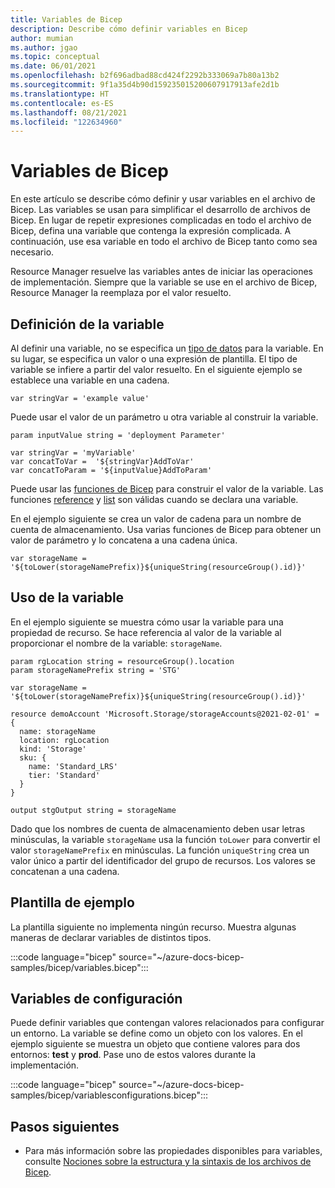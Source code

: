 ```yaml
---
title: Variables de Bicep
description: Describe cómo definir variables en Bicep
author: mumian
ms.author: jgao
ms.topic: conceptual
ms.date: 06/01/2021
ms.openlocfilehash: b2f696adbad88cd424f2292b333069a7b80a13b2
ms.sourcegitcommit: 9f1a35d4b90d159235015200607917913afe2d1b
ms.translationtype: HT
ms.contentlocale: es-ES
ms.lasthandoff: 08/21/2021
ms.locfileid: "122634960"
---
```

# <a name="variables-in-bicep"></a>Variables de Bicep

En este artículo se describe cómo definir y usar variables en el archivo de Bicep. Las variables se usan para simplificar el desarrollo de archivos de Bicep. En lugar de repetir expresiones complicadas en todo el archivo de Bicep, defina una variable que contenga la expresión complicada. A continuación, use esa variable en todo el archivo de Bicep tanto como sea necesario.

Resource Manager resuelve las variables antes de iniciar las operaciones de implementación. Siempre que la variable se use en el archivo de Bicep, Resource Manager la reemplaza por el valor resuelto.

## <a name="define-variable"></a>Definición de la variable

Al definir una variable, no se especifica un [tipo de datos](data-types.md) para la variable. En su lugar, se especifica un valor o una expresión de plantilla. El tipo de variable se infiere a partir del valor resuelto. En el siguiente ejemplo se establece una variable en una cadena.

```bicep
var stringVar = 'example value'
```

Puede usar el valor de un parámetro u otra variable al construir la variable.

```bicep
param inputValue string = 'deployment Parameter'

var stringVar = 'myVariable'
var concatToVar =  '${stringVar}AddToVar'
var concatToParam = '${inputValue}AddToParam'
```

Puede usar las [funciones de Bicep](bicep-functions.md) para construir el valor de la variable. Las funciones [reference](bicep-functions-resource.md#reference) y [list](bicep-functions-resource.md#list) son válidas cuando se declara una variable.

En el ejemplo siguiente se crea un valor de cadena para un nombre de cuenta de almacenamiento. Usa varias funciones de Bicep para obtener un valor de parámetro y lo concatena a una cadena única.

```bicep
var storageName = '${toLower(storageNamePrefix)}${uniqueString(resourceGroup().id)}'
```

## <a name="use-variable"></a>Uso de la variable

En el ejemplo siguiente se muestra cómo usar la variable para una propiedad de recurso. Se hace referencia al valor de la variable al proporcionar el nombre de la variable: `storageName`.

```bicep
param rgLocation string = resourceGroup().location
param storageNamePrefix string = 'STG'

var storageName = '${toLower(storageNamePrefix)}${uniqueString(resourceGroup().id)}'

resource demoAccount 'Microsoft.Storage/storageAccounts@2021-02-01' = {
  name: storageName
  location: rgLocation
  kind: 'Storage'
  sku: {
    name: 'Standard_LRS'
    tier: 'Standard'
  }
}

output stgOutput string = storageName
```

Dado que los nombres de cuenta de almacenamiento deben usar letras minúsculas, la variable `storageName` usa la función `toLower` para convertir el valor `storageNamePrefix` en minúsculas. La función `uniqueString` crea un valor único a partir del identificador del grupo de recursos. Los valores se concatenan a una cadena.

## <a name="example-template"></a>Plantilla de ejemplo

La plantilla siguiente no implementa ningún recurso. Muestra algunas maneras de declarar variables de distintos tipos.

:::code language="bicep" source="~/azure-docs-bicep-samples/bicep/variables.bicep":::

## <a name="configuration-variables"></a>Variables de configuración

Puede definir variables que contengan valores relacionados para configurar un entorno. La variable se define como un objeto con los valores. En el ejemplo siguiente se muestra un objeto que contiene valores para dos entornos: **test** y **prod**. Pase uno de estos valores durante la implementación.

:::code language="bicep" source="~/azure-docs-bicep-samples/bicep/variablesconfigurations.bicep":::

## <a name="next-steps"></a>Pasos siguientes

- Para más información sobre las propiedades disponibles para variables, consulte [Nociones sobre la estructura y la sintaxis de los archivos de Bicep](file.md).
